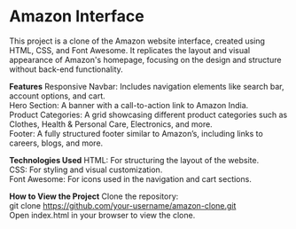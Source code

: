 # Amazon Interface

This project is a clone of the Amazon website interface, created using HTML, CSS, and Font Awesome. It replicates the layout and visual appearance of Amazon's homepage, focusing on the design and structure without back-end functionality.

**Features**
Responsive Navbar: Includes navigation elements like search bar, account options, and cart.
<br>
Hero Section: A banner with a call-to-action link to Amazon India.
<br>
Product Categories: A grid showcasing different product categories such as Clothes, Health & Personal Care, Electronics, and more.
<br>
Footer: A fully structured footer similar to Amazon’s, including links to careers, blogs, and more.

**Technologies Used**
HTML: For structuring the layout of the website.
<br>
CSS: For styling and visual customization.
<br>
Font Awesome: For icons used in the navigation and cart sections.

**How to View the Project**
Clone the repository:
<br>
git clone https://github.com/your-username/amazon-clone.git
<br>
Open index.html in your browser to view the clone.
